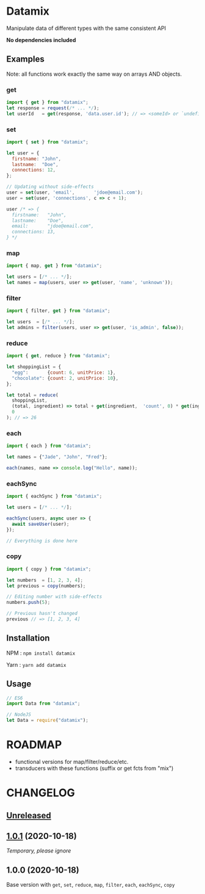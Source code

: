# Datamix

Manipulate data of different types with the same consistent API

**No dependencies included**

## Examples

Note: all functions work exactly the same way on arrays AND objects.

### get

```js
import { get } from "datamix";
let response = request(/* ... */);
let userId   = get(response, 'data.user.id'); // => <someId> or `undefined`
```

### set

```js
import { set } from "datamix";

let user = {
  firstname: "John",
  lastname:  "Doe",
  connections: 12,
};

// Updating without side-effects
user = set(user, 'email',       'jdoe@email.com');
user = set(user, 'connections', c => c + 1);

user /* => {
  firstname:   "John",
  lastname:    "Doe",
  email:       "jdoe@email.com",
  connections: 13,
} */
```

### map

```js
import { map, get } from "datamix";

let users = [/* ... */];
let names = map(users, user => get(user, 'name', 'unknown'));
```

### filter

```js
import { filter, get } from "datamix";

let users  = [/* ... */];
let admins = filter(users, user => get(user, 'is_admin', false));
```


### reduce

```js
import { get, reduce } from "datamix";

let shoppingList = {
  "egg":       {count: 6, unitPrice: 1},
  "chocolate": {count: 2, unitPrice: 10},
};

let total = reduce(
  shoppingList,
  (total, ingredient) => total + get(ingredient,  'count', 0) * get(ingredient,  'price', 0),
  0
); // => 26
```

### each

```js
import { each } from "datamix";

let names = {"Jade", "John", "Fred"};

each(names, name => console.log("Hello", name));
```

### eachSync

```js
import { eachSync } from "datamix";

let users = [/* ... */];

eachSync(users, async user => {
  await saveUser(user);
});

// Everything is done here
```

### copy

```js
import { copy } from "datamix";

let numbers  = [1, 2, 3, 4];
let previous = copy(numbers);

// Editing number with side-effects
numbers.push(5);

// Previous hasn't changed
previous // => [1, 2, 3, 4]
```

## Installation

NPM  : `npm install datamix`

Yarn : `yarn add datamix`

## Usage

```js
// ES6
import Data from "datamix";
```

```js
// NodeJS
let Data = require("datamix");
```

# ROADMAP

- functional versions for map/filter/reduce/etc.
- transducers with these functions (suffix or get fcts from "mix")

# CHANGELOG

## [Unreleased](https://github.com/warang580/datamix/compare/master...develop)

## [1.0.1](https://github.com/warang580/datamix/compare/1.0.0...1.0.1) (2020-10-18)

*Temporary, please ignore*

## 1.0.0 (2020-10-18)

Base version with `get`, `set`, `reduce`, `map`, `filter`, `each`, `eachSync`, `copy`

